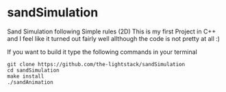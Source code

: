 # sandSimulation
Sand Simulation following Simple rules (2D)
This is my first Project in C++ and I feel like it turned out fairly well allthough the code is not pretty at all :)

If you want to build it type the following commands in your terminal
```
git clone https://github.com/the-lightstack/sandSimulation
cd sandSimulation
make install
./sandAnimation
```
